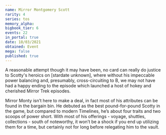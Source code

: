 ```yaml
---
name: Mirror Montgomery Scott
rarity: 4
series: tos
memory_alpha:
bigbook_tier: 6
events: 22
in_portal: true
date: 18/03/2021
obtained: Event
mega: false
published: true
---
```


A reasonable attempt though it may have been, no card can really do justice to Scotty's heroics on [stardate unknown], where without his impeccable power balancing and, presumably, cross-circuiting to B, we may not have had a happy ending to the episode which launched a host of hokey and cherished Mirror Trek episodes.

Mirror Monty isn’t here to make a deal, in fact most of his attributes can be found in the bargain bin. He debuted as the best pound-for-pound Scotty in the game, but compared to modern Timelines, he’s about four traits and two scoops of power short. With most of his offerings - voyage, shuttles, collections - south of noteworthy, it won’t be a shock if you end up utilizing them for a time, but certainly not for long before relegating him to the vault.
